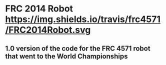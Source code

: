# FRC 2014 Robot https://img.shields.io/travis/frc4571/FRC2014Robot.svg

## 1.0 version of the code for the FRC 4571 robot that went to the World Championships
